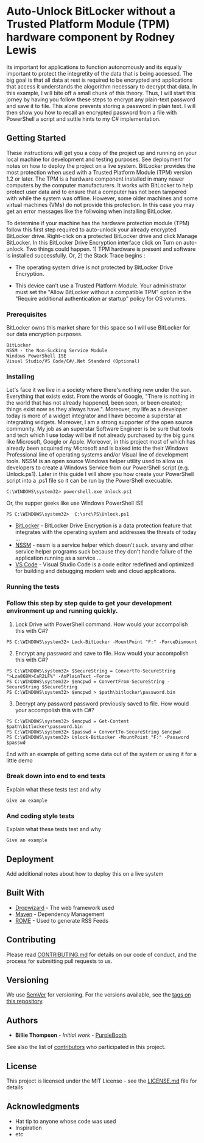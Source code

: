 # Auto-Unlock BitLocker without a Trusted Platform Module (TPM) hardware component by Rodney Lewis

Its important for applications to function autonomously and its equally important to protect the integretity of the data that is being accessed. The big goal is that all data at rest is required to be encrypted and applications that access it understands the alogorithm necessary to decrypt that data. In this example, I will bite off a small chunk of this theory. Thus, I will start this jorney by having you follow these steps to encrypt any plain-text password and save it to file. This alone prevents storing a password in plain text. I will then show you how to recall an encrypted password from a file with PowerShell a script and suttle hints to my C# implementation.

## Getting Started

These instructions will get you a copy of the project up and running on your local machine for development and testing purposes. See deployment for notes on how to deploy the project on a live system. BitLocker provides the most protection when used with a Trusted Platform Module (TPM) version 1.2 or later. The TPM is a hardware component installed in many newer computers by the computer manufacturers. It works with BitLocker to help protect user data and to ensure that a computer has not been tampered with while the system was offline. However, some older machines and some virtual machines (VMs) do not provide this protection. In this case you may get an error messages like the follwoing when installing BitLocker.

To determine if your machine has the hardware protection module (TPM) follow this first step required to auto-unlock your already encrypted BitLocker drive. Right-click on a protected BitLocker drive and click Manage BitLocker. In this BitLocker Drive Encryption interface click on Turn on auto-unlock. Two things could happen. 1) TPM hardware is present and software is installed successfully. Or, 2) the Stack Trace begins :

* The operating system drive is not protected by BitLocker Drive Encryption.

* This device can't use a Trusted Platform Module. Your administrator must set the "Allow BitLocker without a compatible TPM" option in the "Require additional authentication ar startup" policy for OS volumes.

### Prerequisites

BitLocker owns this market share for this space so I will use BitLocker for our data encryption purposes.

```
BitLocker
NSSM - the Non-Sucking Service Module
Windows PowerShell ISE 
Visual Studio/VS Code/C#/.Net Standard (Optional)
```

### Installing

Let's face it we live in a society where there's nothing new under the sun. Everything that exists exist. From the words of Google, "There is nothing in the world that has not already happened, been seen, or been created; things exist now as they always have.". Moreover, my life as a developer today is more of a widget integrator and I have become a superstar at integrating widgets. Moreover, I am a strong supporter of the open source community. My job as an superstar Software Engineer is be sure that tools and tech which I use today will be if not already purchased by the big guns like Microsoft, Google or Apple. Moreover, in this project most of which has already been acquired my Microsoft and is baked into the their Windows Professional line of operating systems and/or Visual line of development tools. NSSM is an open source Windows helper utility used to allow us developers to create a Windows Service from our PowerShell script (e.g. Unlock.ps1). Later in this guide I will show you how create your PowerShell script into a .ps1 file so it can be run by the PowerShell execuable.

```
C:\WINDOWS\system32> powershell.exe Unlock.ps1
```

Or, the supper geeks like use Windows PowerShell ISE

```
PS C:\WINDOWS\system32>  C:\src\PS\Unlock.ps1
```

* [BitLocker](https://support.microsoft.com/en-us/windows/turn-on-device-encryption-0c453637-bc88-5f74-5105-741561aae838) - BitLocker Drive Encryption is a data protection feature that integrates with the operating system and addresses the threats of today ...
* [NSSM](https://nssm.cc/download) - nssm is a service helper which doesn't suck. srvany and other service helper programs suck because they don't handle failure of the application running as a service ...
* [VS Code](https://code.visualstudio.com/download) - Visual Studio Code is a code editor redefined and optimized for building and debugging modern web and cloud applications.

### Running the tests

### Follow this step by step quide to get your development environment up and running quickly.

1. Lock Drive with PowerShell command. How would your accompolish this with C#?

```
PS C:\WINDOWS\system32> Lock-BitLocker -MountPoint "F:" -ForceDismount
```

2. Encrypt any password and save to file. How would your accompolish this with C#?

```
PS C:\WINDOWS\system32> $SecureString = ConvertTo-SecureString ">Lza86BW>CaR2LF%" -AsPlainText -Force
PS C:\WINDOWS\system32> $encpwd = ConvertFrom-SecureString -SecureString $SecureString
PS C:\WINDOWS\system32> $encpwd > $path\bitlocker\password.bin
```

3. Decrypt any password password previously saved to file. How would your accompolish this with C#?

```
PS C:\WINDOWS\system32> $encpwd = Get-Content $path\bitlocker\password.bin
PS C:\WINDOWS\system32> $passwd = ConvertTo-SecureString $encpwd
PS C:\WINDOWS\system32> Unlock-BitLocker -MountPoint "F:" -Password $passwd
```

End with an example of getting some data out of the system or using it for a little demo


### Break down into end to end tests

Explain what these tests test and why

```
Give an example
```

### And coding style tests

Explain what these tests test and why

```
Give an example
```

## Deployment

Add additional notes about how to deploy this on a live system

## Built With

* [Dropwizard](http://www.dropwizard.io/1.0.2/docs/) - The web framework used
* [Maven](https://maven.apache.org/) - Dependency Management
* [ROME](https://rometools.github.io/rome/) - Used to generate RSS Feeds

## Contributing

Please read [CONTRIBUTING.md](https://gist.github.com/PurpleBooth/b24679402957c63ec426) for details on our code of conduct, and the process for submitting pull requests to us.

## Versioning

We use [SemVer](http://semver.org/) for versioning. For the versions available, see the [tags on this repository](https://github.com/your/project/tags). 

## Authors

* **Billie Thompson** - *Initial work* - [PurpleBooth](https://github.com/PurpleBooth)

See also the list of [contributors](https://github.com/your/project/contributors) who participated in this project.

## License

This project is licensed under the MIT License - see the [LICENSE.md](LICENSE.md) file for details

## Acknowledgments

* Hat tip to anyone whose code was used
* Inspiration
* etc

